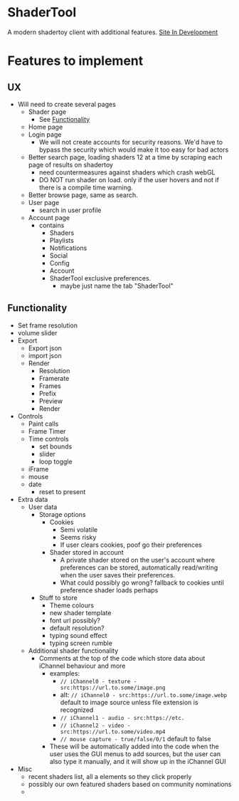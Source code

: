 # ShaderTool
A modern shadertoy client with additional features.
[Site In Development](https://ahs3n.github.io/ShaderTool/)



# Features to implement

## UX
- Will need to create several pages 
	- Shader page
		- See [Functionality](README.md#Functionality)
	- Home page
	- Login page
		- We will not create accounts for security reasons. We'd have to bypass the security which would make it too easy for bad actors
	- Better search page, loading shaders 12 at a time by scraping each page of results on shadertoy
		- need countermeasures against shaders which crash webGL
		- DO NOT run shader on load. only if the user hovers and not if there is a compile time warning.
	- Better browse page, same as search. 
	- User page
		- search in user profile
	- Account page
		- contains
			- Shaders
			- Playlists
			- Notifications
			- Social
			- Config
			- Account
			- ShaderTool exclusive preferences.
				- maybe just name the tab "ShaderTool"
## Functionality
- Set frame resolution
- volume slider
- Export
	- Export json
	- import json
	- Render
		- Resolution
		- Framerate
		- Frames
		- Prefix
		- Preview
		- Render
- Controls
	- Paint calls
	- Frame Timer
	- Time controls
		- set bounds
		- slider
		- loop toggle
	- iFrame
	- mouse
	- date
		- reset to present
- Extra data
	- User data
		- Storage options
			- Cookies
				- Semi volatile
				- Seems risky
				- If user clears cookies, poof go their preferences
			- Shader stored in account
				- A private shader stored on the user's account where preferences can be stored, automatically read/writing when the user saves their preferences.
				- What could possibly go wrong? fallback to cookies until preference shader loads perhaps
		- Stuff to store
			- Theme colours
			- new shader template
			- font url possibly?
			- default resolution?
			- typing sound effect
			- typing screen rumble
	- Additional shader functionality
		- Comments at the top of the code which store data about iChannel behaviour and more
			- examples:
				- `// iChannel0 - texture - src:https://url.to.some/image.png`
				- alt: `// iChannel0 - src:https://url.to.some/image.webp` default to image source unless file extension is recognized
				- `// iChannel1 - audio - src:https://etc.`
				- `// iChannel2 - video - src:https://url.to.some/video.mp4`
				- `// mouse capture - true/false/0/1` default to false
			- These will be automatically added into the code when the user uses the GUI menus to add sources, but the user can also type it manually, and it will show up in the iChannel GUI
- Misc
	- recent shaders list, all a elements so they click properly
	- possibly our own featured shaders based on community nominations
	- 